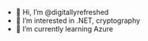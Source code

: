 - 👋 Hi, I’m @digitallyrefreshed
- 👀 I’m interested in .NET, cryptography
- 🌱 I’m currently learning Azure
<!-- - 📫 You may reach me at -->

<!---
digitallyrefreshed/digitallyrefreshed is a ✨ special ✨ repository because its `README.md` (this file) appears on your GitHub profile.
You can click the Preview link to take a look at your changes.
--->
